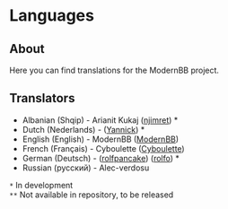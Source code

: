 Languages
==========

## About
Here you can find translations for the ModernBB project.

## Translators
- Albanian (Shqip) - Arianit Kukaj ([njimret](http://modernbb.be/forum/profile.php?id=1908)) *
- Dutch (Nederlands) - ([Yannick](http://modernbb.be/forum/profile.php?id=2)) *
- English (English) - ModernBB ([ModernBB](http://modernbb.be))
- French (Français) - Cyboulette ([Cyboulette](http://modernbb.be/forum/profile.php?id=2813))
- German (Deutsch) - ([rolfpancake](https://github.com/rolfpancake)) ([rolfo](http://modernbb.be/forum/profile.php?id=2899)) *
- Russian (русский) - Alec-verdosu

`*` In development<br />
`**` Not available in repository, to be released
